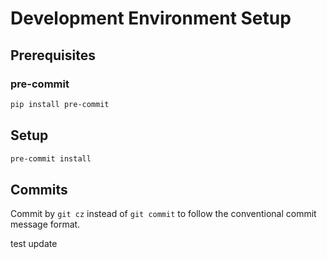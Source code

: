 # Development Environment Setup

## Prerequisites

### pre-commit

```bash
pip install pre-commit
```

## Setup

```bash
pre-commit install
```

## Commits

Commit by `git cz` instead of `git commit` to follow the conventional commit message format.


test update
